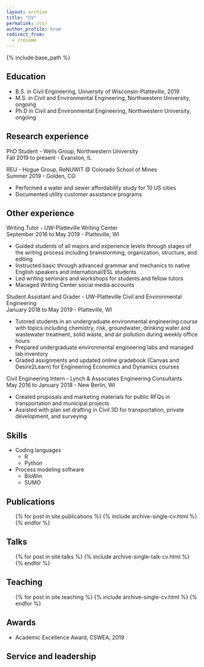 ```yaml
---
layout: archive
title: "CV"
permalink: /cv/
author_profile: true
redirect_from:
  - /resume
---
```


{% include base_path %}

Education
-----
* B.S. in Civil Engineering, University of Wisconsin-Platteville, 2019
* M.S. in Civil and Environmental Engineering, Northwestern University, ongoing
* Ph.D in Civil and Environmental Engineering, Northwestern University, ongoing


Research experience
-----

PhD Student - Wells Group, Northwestern University  
Fall 2019 to present - Evanston, IL

REU - Hogue Group, ReNUWIT @ Colorado School of Mines  
Summer 2019 - Golden, CO
* Performed a water and sewer affordability study for 10 US cities
* Documented utility customer assistance programs


Other experience
-----
Writing Tutor - UW-Platteville Writing Center  
September 2016 to May 2019 - Platteville, WI   
* Guided students of all majors and experience levels through stages of the writing process including brainstorming, organization, structure, and editing
* Instructed basic through advanced grammar and mechanics to native English speakers and international/ESL students
* Led writing seminars and workshops for students and fellow tutors
* Managed Writing Center social media accounts

Student Assistant and Grader - UW-Platteville Civil and Environmental Engineering  
January 2018 to May 2019 - Platteville, WI
* Tutored students in an undergraduate environmental engineering course with topics including chemistry, risk, groundwater, drinking water and wastewater treatment, solid waste, and air pollution during weekly office hours
* Prepared undergraduate environmental engineering labs and managed lab inventory
* Graded assignments and updated online gradebook (Canvas and Desire2Learn) for Engineering Economics and Dynamics courses

Civil Engineering Intern - Lynch & Associates Engineering Consultants   
May 2016 to January 2018 - New Berlin, WI  
* Created proposals and marketing materials for public RFQs in transportation and municipal projects
* Assisted with plan set drafting in Civil 3D for transportation,  private development, and surveying


Skills
-----
* Coding languages
  * R
  * Python
* Process modeling software
  * BioWin
  * SUMO

Publications
-----
  <ul>{% for post in site.publications %}
    {% include archive-single-cv.html %}
  {% endfor %}</ul>

Talks
-----
  <ul>{% for post in site.talks %}
    {% include archive-single-talk-cv.html %}
  {% endfor %}</ul>

Teaching
-----
  <ul>{% for post in site.teaching %}
    {% include archive-single-cv.html %}
  {% endfor %}</ul>

Awards
-----
* Academic Excellence Award, CSWEA, 2019


Service and leadership
-----
